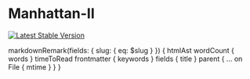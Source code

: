 

# Manhattan-II


[![Latest Stable Version](http://img.shields.io/github/release/jenssegers/date.svg)](https://packagist.org/packages/jenssegers/date)


markdownRemark(fields: { slug: { eq: $slug } }) {
      htmlAst
      wordCount {
        words
      }
      timeToRead
      frontmatter {
        keywords
      }
      fields {
        title
      }
      parent {
        ... on File {
          mtime
        }
      }
}
